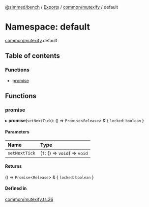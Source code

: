 [@zimmed/bench](../README.md) / [Exports](../modules.md) / [common/mutexify](common_mutexify.md) / default

# Namespace: default

[common/mutexify](common_mutexify.md).default

## Table of contents

### Functions

- [promise](common_mutexify.default.md#promise)

## Functions

### promise

▸ **promise**(`setNextTick`): () => `Promise`<`Release`\> & { `locked`: `boolean`  }

#### Parameters

| Name | Type |
| :------ | :------ |
| `setNextTick` | (`f`: () => `void`) => `void` |

#### Returns

() => `Promise`<`Release`\> & { `locked`: `boolean`  }

#### Defined in

[common/mutexify.ts:36](https://github.com/zimmed/bench/blob/0c20fc7/src/common/mutexify.ts#L36)
